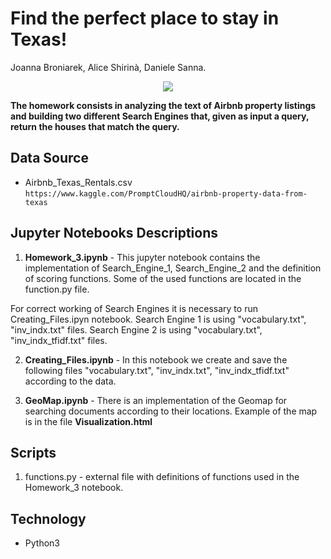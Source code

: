 # Find the perfect place to stay in Texas!
Joanna Broniarek, Alice Shirinà, Daniele Sanna.

<p align="center">
<img src="https://hd.tudocdn.net/731085?w=646&h=284">
</p>

**The homework consists in analyzing the text of Airbnb property listings and building two different Search Engines that, given as input a query, return the houses that match the query.**

## Data Source
* Airbnb_Texas_Rentals.csv
```https://www.kaggle.com/PromptCloudHQ/airbnb-property-data-from-texas```

## Jupyter Notebooks Descriptions
1. **Homework_3.ipynb** - This jupyter notebook contains the implementation of Search_Engine_1,  Search_Engine_2 and the definition of scoring functions. Some of the used functions are located in the function.py file. 

  For correct working of Search Engines it is necessary to run Creating_Files.ipyn notebook. 
  Search Engine 1 is using "vocabulary.txt", "inv_indx.txt" files.
  Search Engine 2 is using "vocabulary.txt", "inv_indx_tfidf.txt" files.

2. **Creating_Files.ipynb** - In this notebook we create and save the following files "vocabulary.txt", "inv_indx.txt", "inv_indx_tfidf.txt" according to the data. 

3. **GeoMap.ipynb**  - There is an implementation of the Geomap for searching documents according to their locations. Example of the map is in the file **Visualization.html**

## Scripts
 1. functions.py - external file with definitions of functions used in the Homework_3 notebook.
 
 ## Technology
 + Python3
